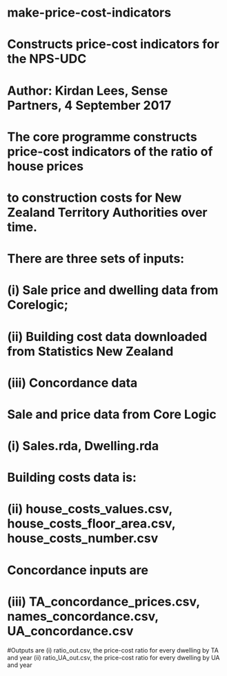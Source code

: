 # make-price-cost-indicators
# Constructs price-cost indicators for the NPS-UDC
# Author: Kirdan Lees, Sense Partners, 4 September 2017 
# The core programme constructs price-cost indicators of the ratio of house prices
# to construction costs for New Zealand Territory Authorities over time.

#  There are three sets of inputs: 
# (i) Sale price and dwelling data from Corelogic; 
# (ii) Building cost data downloaded from Statistics New Zealand
# (iii) Concordance data

# Sale and price data from Core Logic
# (i) Sales.rda, Dwelling.rda

# Building costs data is:
# (ii) house_costs_values.csv, house_costs_floor_area.csv, house_costs_number.csv

# Concordance inputs are
# (iii) TA_concordance_prices.csv, names_concordance.csv, UA_concordance.csv

#Outputs are 
(i) ratio_out.csv, the price-cost ratio for every dwelling by TA and year
(ii) ratio_UA_out.csv, the price-cost ratio for every dwelling by UA and year
